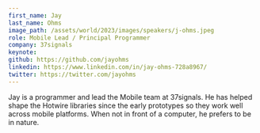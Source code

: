 ```yaml
---
first_name: Jay
last_name: Ohms
image_path: /assets/world/2023/images/speakers/j-ohms.jpeg
role: Mobile Lead / Principal Programmer
company: 37signals
keynote:
github: https://github.com/jayohms
linkedin: https://www.linkedin.com/in/jay-ohms-728a8967/
twitter: https://twitter.com/jayohms
---
```


Jay is a programmer and lead the Mobile team at 37signals. He has helped shape the Hotwire libraries since the early prototypes so they work well across mobile platforms. When not in front of a computer, he prefers to be in nature.
